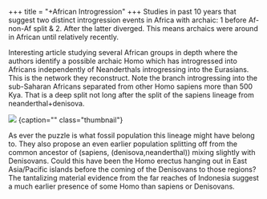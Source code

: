 +++
title = "+African Introgression"
+++
Studies in past 10 years that suggest two distinct introgression events in Africa with archaic: 1 before Af-non-Af split & 2. After the latter diverged. This means archaics were around in African until relatively recently.

Interesting article studying several African groups in depth where the authors identify a possible archaic Homo which has introgressed into Africans independently of Neanderthals introgressing into the Eurasians. This is the network they reconstruct. Note the branch introgressing into the sub-Saharan Africans separated from other Homo sapiens more than 500 Kya. That is a deep split not long after the split of the sapiens lineage from neanderthal+denisova.

![](../../../../images/archaic-ingressions_into_homo-lineages-2-6.png)
{caption="" class="thumbnail"}


As ever the puzzle is what fossil population this lineage might have belong to. They also propose an even earlier population splitting off from the common ancestor of (sapiens, (denisova,neanderthal)) mixing slightly with Denisovans. Could this have been the Homo erectus hanging out in East Asia/Pacific islands before the coming of the Denisovans to those regions? The tantalizing material evidence from the far reaches of Indonesia suggest a much earlier presence of some Homo than sapiens or Denisovans.